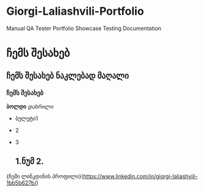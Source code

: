 # Giorgi-Laliashvili-Portfolio
Manual QA Tester Portfolio Showcase Testing Documentation
# ჩემს შესახებ
## ჩემს შესახებ ნაკლებად მაღალი
### ჩემს შესახებ 
**ბოლდი**
*დახრილი*
- ბულეტი1
- 2
- 3

  1.ნუმ
  2.
  -------------------------------------------------------------------------------------

{ჩემი ლინკდინის პროფილი}(https://www.linkedin.com/in/giorgi-laliashvili-1bb5b627b/)
